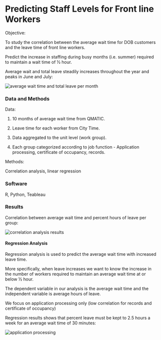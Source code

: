 # Predicting Staff Levels for Front line Workers

Objective:

To study the correlation between the average wait time for DOB customers and the leave time of front line workers.

Predict the increase in staffing during busy months (i.e. summer) required to maintain a wait time of ½ hour.

Average wait and total leave steadily increases throughout the year and peaks in June and July:

![average wait time and total leave per month](https://cloud.githubusercontent.com/assets/11237613/22993750/24c2030c-f392-11e6-810e-9d9dbcad259f.png)

### Data and Methods

Data:

1. 10 months of average wait time from QMATIC.

2. Leave time for each worker from City Time.

3. Data aggregated to the unit level (work group).

4. Each group categorized according to job function - Application processing, certificate of occupancy, records.


Methods:

Correlation analysis, linear regression

### Software
R, Python, Teableau

### Results

Correlation between average wait time and percent hours of leave per group:

![correlation analysis results](https://cloud.githubusercontent.com/assets/11237613/22994030/3a61a798-f393-11e6-8506-4b54e89161bf.PNG)

#### Regression Analysis

Regression analysis is used to predict the average wait time with increased leave time.

More specifically, when leave increases we want to know the increase in the number of workers required to maintain an average wait time at or below ½ hour.

The dependent variable in our analysis is the average wait time and the independent variable is average hours of leave.

We focus on application processing only (low correlation for records and certificate of occupancy)

Regression results shows that percent leave must be kept to 2.5 hours a week for an average wait time of 30 minutes:

![application processing](https://cloud.githubusercontent.com/assets/11237613/24154894/c689f6b2-0e28-11e7-9592-19333ca157b0.png)






